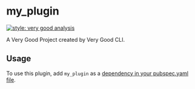 # my_plugin

[![style: very good analysis][very_good_analysis_badge]][very_good_analysis_link]

A Very Good Project created by Very Good CLI.

## Usage

To use this plugin, add `my_plugin` as a [dependency in your pubspec.yaml file][platform_channels_link].

[platform_channels_link]: https://flutter.dev/docs/development/platform-integration/platform-channels
[breaking_changes_discussion_link]: https://flutter.dev/go/platform-interface-breaking-changes
[very_good_analysis_badge]: https://img.shields.io/badge/style-very_good_analysis-B22C89.svg
[very_good_analysis_link]: https://pub.dev/packages/very_good_analysis
